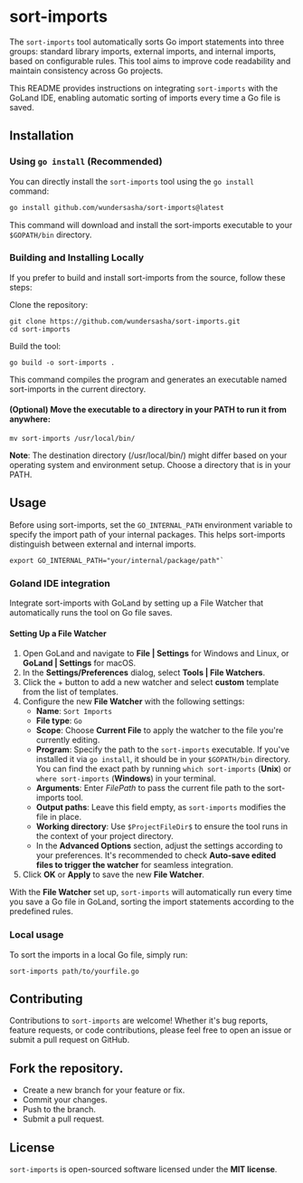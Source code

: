 # sort-imports

The `sort-imports` tool automatically sorts Go import statements into three groups: standard library imports, 
external imports, and internal imports, based on configurable rules. This tool aims to improve code readability and 
maintain consistency across Go projects.

This README provides instructions on integrating `sort-imports` with the GoLand IDE, enabling automatic sorting 
of imports every time a Go file is saved.

## Installation

### Using `go install` (Recommended)

You can directly install the `sort-imports` tool using the `go install` command:

```sh
go install github.com/wundersasha/sort-imports@latest
```
This command will download and install the sort-imports executable to your `$GOPATH/bin` directory.

### Building and Installing Locally
If you prefer to build and install sort-imports from the source, follow these steps:

Clone the repository:

```shell
git clone https://github.com/wundersasha/sort-imports.git
cd sort-imports
```
Build the tool:

```shell
go build -o sort-imports .
```
This command compiles the program and generates an executable named sort-imports in the current directory.

#### (Optional) Move the executable to a directory in your PATH to run it from anywhere:

```shell
mv sort-imports /usr/local/bin/
```
**Note**: The destination directory (/usr/local/bin/) might differ based on your operating system and environment 
setup. Choose a directory that is in your PATH.

## Usage
Before using sort-imports, set the `GO_INTERNAL_PATH` environment variable to specify the import path of your 
internal packages. This helps sort-imports distinguish between external and internal imports.

```shell
export GO_INTERNAL_PATH="your/internal/package/path"`
```

### Goland IDE integration

Integrate sort-imports with GoLand by setting up a File Watcher that automatically runs the tool on Go file saves.

#### Setting Up a File Watcher
1. Open GoLand and navigate to **File | Settings** for Windows and Linux, or **GoLand | Settings** for macOS.
2. In the **Settings/Preferences** dialog, select **Tools | File Watchers**.
3. Click the + button to add a new watcher and select **custom** template from the list of templates.
4. Configure the new **File Watcher** with the following settings:
   * **Name**: `Sort Imports`
   * **File type**: `Go`
   * **Scope**: Choose **Current File** to apply the watcher to the file you're currently editing.
   * **Program**: Specify the path to the `sort-imports` executable. If you've installed it via `go install`, 
   it should be in your `$GOPATH/bin` directory. You can find the exact path by running `which sort-imports` (**Unix**) 
   or `where sort-imports` (**Windows**) in your terminal.
   * **Arguments**: Enter $FilePath$ to pass the current file path to the sort-imports tool.
   * **Output paths**: Leave this field empty, as `sort-imports` modifies the file in place.
   * **Working directory**: Use `$ProjectFileDir$` to ensure the tool runs in the context of your project directory.
   * In the **Advanced Options** section, adjust the settings according to your preferences. It's recommended 
   to check **Auto-save edited files to trigger the watcher** for seamless integration.
5. Click **OK** or **Apply** to save the new **File Watcher**.

With the **File Watcher** set up, `sort-imports` will automatically run every time you save a Go file in GoLand, 
sorting the import statements according to the predefined rules.

### Local usage

To sort the imports in a local Go file, simply run:

```shell
sort-imports path/to/yourfile.go
```

## Contributing
Contributions to `sort-imports` are welcome! Whether it's bug reports, feature requests, or code contributions, 
please feel free to open an issue or submit a pull request on GitHub.

## Fork the repository.
* Create a new branch for your feature or fix.
* Commit your changes.
* Push to the branch.
* Submit a pull request.

## License
`sort-imports` is open-sourced software licensed under the **MIT license**.
